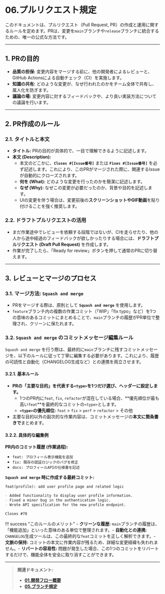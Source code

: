 # 06.プルリクエスト規定

このドキュメントは、プルリクエスト（Pull Request,
PR）の作成と運用に関するルールを定めます。PRは、変更を`main`ブランチや`release`ブランチに統合するための、唯一の公式な方法です。

---

## 1. PRの目的

- **品質の担保:** 変更内容をマージする前に、他の開発者によるレビューと、GitHub
  Actionsによる自動チェック（CI）を実施します。
- **知識の共有:**
  どのような変更が、なぜ行われたのかをチーム全体で共有し、属人化を防ぎます。
- **議論の場:**
  変更内容に対するフィードバックや、より良い実装方法についての議論を行います。

---

## 2. PR作成のルール

### 2.1. タイトルと本文

- **タイトル:** PRの目的が具体的で、一目で理解できるように記述します。
- **本文 (Description):**
    - 本文のどこかに、**`Closes #[Issue番号]`** または **`Fixes #[Issue番号]`**
      を必ず記述します。これにより、このPRがマージされた際に、関連するIssueが自動的にクローズされます。
    - **何を (What):** どのような変更を行ったのかを簡潔に記述します。
    - **なぜ (Why):** なぜこの変更が必要だったのか、背景や目的を記述します。
    - UIの変更を伴う場合は、変更前後の**スクリーンショットやGIF動画**を貼り付けることを強く推奨します。

### 2.2. ドラフトプルリクエストの活用

- まだ作業途中でレビューを依頼する段階ではないが、CIを走らせたり、他の人から途中経過のフィードバックが欲しかったりする場合には、**ドラフトプルリクエスト (Draft
  Pull Request)** を作成します。
- 作業が完了したら、「Ready for review」ボタンを押して通常のPRに切り替えます。

---

## 3. レビューとマージのプロセス

### 3.1. マージ方法: `Squash and merge`

- PRをマージする際は、原則として **`Squash and merge`** を使用します。
- `feature`ブランチ内の複数の作業コミット（「WIP」「fix
  typo」など）を1つの意味のあるコミットにまとめることで、`main`ブランチの履歴がPR単位で整理され、クリーンに保たれます。

### 3.2. `Squash and merge` のコミットメッセージ編集ルール

`Squash and merge`
を行う際は、最終的に`main`ブランチに残すコミットメッセージを、以下のルールに従って丁寧に編集する必要があります。これにより、履歴の可読性と自動化（CHANGELOG生成など）との連携を両立させます。

#### 3.2.1. 基本ルール

- **PRの「主要な目的」を代表する`<type>`を1つだけ選び、ヘッダーに設定します。**
    - 1つのPR内に`feat`, `fix`,
      `refactor`が混在している場合、**優先順位が最も高い`feat`**を最終的なコミットの`<type>`とします。
    - **`<type>`の優先順位:** `feat` > `fix` > `perf` > `refactor` > その他
- 主要な目的以外の副次的な作業内容は、コミットメッセージの**本文に箇条書きで**まとめます。

#### 3.2.2. 具体的な編集例

**PR内のコミット履歴 (作業過程):**

- `feat: プロフィール表示機能を追加`
- `fix: 既存の認証ロジックのバグを修正`
- `docs: プロフィールAPIの仕様書を記述`

**`Squash and merge` 時に作成する最終コミット:**

```markdown
feat(profile): add user profile page and related logic

- Added functionality to display user profile information.
- Fixed a minor bug in the authentication logic.
- Wrote API specification for the new profile endpoint.

Closes #78
```

!!! success "このルールのメリット" - **クリーンな履歴:**
`main`ブランチの履歴は、「機能追加」といった意味のある単位で整理されます。-
**自動化との連携:**
`CHANGELOG`生成ツールは、この最終的な`feat`コミットを正しく解析できます。-
**文脈の保持:**
コミットの本文に作業内容が残るため、詳細な変更経緯も失われません。-
**リバートの容易性:**
問題が発生した場合、この1つのコミットをリバートするだけで、機能全体を安全に取り消すことができます。

---

> **関連ドキュメント:**
>
> - **[01.開発フロー概要](./01_開発フロー概要.md)**
> - **[05.ブランチ規定](./05_ブランチ規定.md)**

